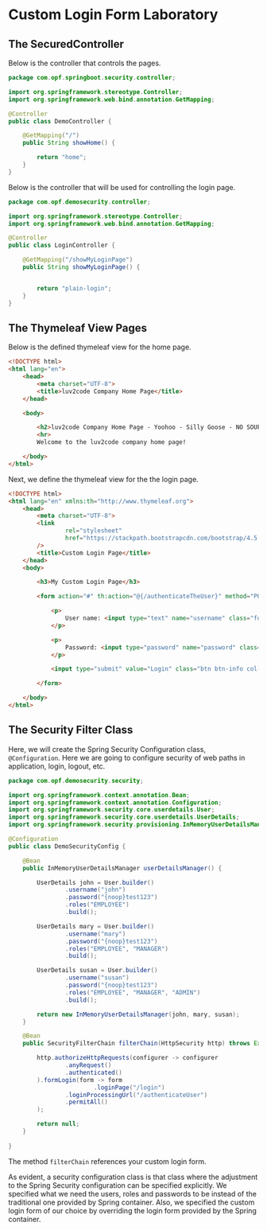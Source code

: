 # Custom Login Form Laboratory 


## The SecuredController 

Below is the controller that controls the pages. 


```java DemoController
package com.opf.springboot.security.controller;

import org.springframework.stereotype.Controller;
import org.springframework.web.bind.annotation.GetMapping;

@Controller
public class DemoController {

    @GetMapping("/")
    public String showHome() {

        return "home";
    }
}

```

Below is the controller that will be used for controlling the login page. 


```java LoginController
package com.opf.demosecurity.controller;

import org.springframework.stereotype.Controller;
import org.springframework.web.bind.annotation.GetMapping;

@Controller
public class LoginController {

    @GetMapping("/showMyLoginPage")
    public String showMyLoginPage() {


        return "plain-login";
    }
}

```


## The Thymeleaf View Pages 

Below is the defined thymeleaf view for the home page. 

```html templates/home
<!DOCTYPE html>
<html lang="en">
    <head>
        <meta charset="UTF-8">
        <title>luv2code Company Home Page</title>
    </head>

    <body>

        <h2>luv2code Company Home Page - Yoohoo - Silly Goose - NO SOUP!!!</h2>
        <hr>
        Welcome to the luv2code company home page!

    </body>
</html>

```

Next, we define the thymeleaf view for the the login page. 


```html templates/plain-login
<!DOCTYPE html>
<html lang="en" xmlns:th="http://www.thymeleaf.org">
    <head>
        <meta charset="UTF-8">
        <link
                rel="stylesheet"
                href="https://stackpath.bootstrapcdn.com/bootstrap/4.5.2/css/bootstrap.min.css"
        />
        <title>Custom Login Page</title>
    </head>
    <body>

        <h3>My Custom Login Page</h3>

        <form action="#" th:action="@{/authenticateTheUser}" method="POST">

            <p>
                User name: <input type="text" name="username" class="form-control mb-4 w-25"/>
            </p>

            <p>
                Password: <input type="password" name="password" class="form-control mb-4 w-25"/>
            </p>

            <input type="submit" value="Login" class="btn btn-info col-2"/>

        </form>

    </body>
</html>

```


## The Security Filter Class 

Here, we will create the Spring Security Configuration class, `@Configuration`. Here we are going to configure security of web paths in application, login, logout, etc. 


```java DemoSecurityConfig
package com.opf.demosecurity.security;

import org.springframework.context.annotation.Bean;
import org.springframework.context.annotation.Configuration;
import org.springframework.security.core.userdetails.User;
import org.springframework.security.core.userdetails.UserDetails;
import org.springframework.security.provisioning.InMemoryUserDetailsManager;

@Configuration
public class DemoSecurityConfig {

    @Bean
    public InMemoryUserDetailsManager userDetailsManager() {

        UserDetails john = User.builder()
                .username("john")
                .password("{noop}test123")
                .roles("EMPLOYEE")
                .build();

        UserDetails mary = User.builder()
                .username("mary")
                .password("{noop}test123")
                .roles("EMPLOYEE", "MANAGER")
                .build();

        UserDetails susan = User.builder()
                .username("susan")
                .password("{noop}test123")
                .roles("EMPLOYEE", "MANAGER", "ADMIN")
                .build();

        return new InMemoryUserDetailsManager(john, mary, susan);
    }

    @Bean
    public SecurityFilterChain filterChain(HttpSecurity http) throws Exception {

        http.authorizeHttpRequests(configurer -> configurer
                .anyRequest()
                .authenticated()
        ).formLogin(form -> form
                        .loginPage("/login")
                .loginProcessingUrl("/authenticateUser")
                .permitAll()
        );

        return null;
    }
    
}

```

The method `filterChain` references your custom login form. 

As evident, a security configuration class is that class where the adjustment to the Spring Security configuration can be specified explicitly. We specified what we need the users, roles and passwords to be instead of the traditional one provided by Spring container. Also, we specified the custom login form of our choice by overriding the login form provided by the Spring container.
